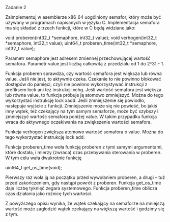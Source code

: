 Zadanie 2

Zaimplementuj w asemblerze x86_64 uogólniony semafor, który może być używany
w programach napisanych w języku C. Implementacja semafora ma się składać
z trzech funkcji, które w C będą widziane jako:

void proberen(int32_t *semaphore, int32_t value);
void verhogen(int32_t *semaphore, int32_t value);
uint64_t proberen_time(int32_t *semaphore, int32_t value);

Parametr semaphore jest adresem zmiennej przechowującej wartość semafora.
Parametr value jest liczbą całkowitą z przedziału od 1 do 2^31 - 1.

Funkcja proberen sprawdza, czy wartość semafora jest większa lub równa value.
Jeśli nie jest, to aktywnie czeka. Czekanie to nie powinno blokować dostępów
do pamięci, czyli nie powinno wykorzystywać instrukcji z prefiksem lock ani też
instrukcji xchg. Jeśli wartość semafora jest większa lub równa value, to funkcja
próbuje ją atomowo zmniejszyć. Można do tego wykorzystać instrukcję lock xadd.
Jeśli zmniejszenie się powiodło, następuje wyjście z funkcji. Zmniejszenie może
się nie powieść, bo jakiś inny wątek, też czekający na tym samym semaforze, może
być szybszy i zmniejszyć wartość semafora poniżej value. W takim przypadku
funkcja wraca do aktywnego oczekiwania na zwiększenie wartości semafora.

Funkcja verhogen zwiększa atomowo wartość semafora o value. Można do tego
wykorzystać instrukcję lock add.

Funkcja proberen_time woła funkcję proberen z tymi samymi argumentami, które
dostała, i mierzy (zwraca) czas przebywania sterowania w proberen. W tym celu
wała dwukrotnie funkcję

uint64_t get_os_time(void);

Pierwszy raz woła ją na początku przed wywołaniem proberen, a drugi – tuż przed
zakończeniem, gdy nastąpi powrót z proberen. Funkcja get_os_time daje liczbę
tyknięć zegara systemowego. Funkcja proberen_time oblicza czas działania jako
różnicę tych wartości.

Z powyższego opisu wynika, że wątek czekający na semaforze na mniejszą wartość
może zagłodzić wątek czekający na większą wartość i godzimy się z tym.
